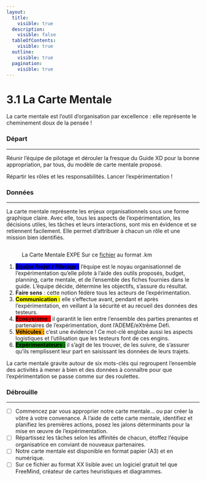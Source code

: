 ```yaml
---
layout:
  title:
    visible: true
  description:
    visible: false
  tableOfContents:
    visible: true
  outline:
    visible: true
  pagination:
    visible: true
---
```


# 3.1 La Carte Mentale

La carte mentale est l’outil d’organisation par excellence : elle représente le cheminement doux de la pensée !

### Départ

***

Réunir l’équipe de pilotage et dérouler la fresque du Guide XD pour la bonne appropriation, par tous, du modèle de carte mentale proposé.&#x20;

Répartir les rôles et les responsabilités. Lancer l’expérimentation !&#x20;

### Données

***

La carte mentale représente les enjeux organisationnels sous une forme graphique claire. Avec elle, tous les aspects de l’expérimentation, les décisions utiles, les tâches et leurs interactions, sont mis en évidence et se retiennent facilement. Elle permet d’attribuer à chacun un rôle et une mission bien identifiés.

<figure><img src="https://lh7-us.googleusercontent.com/UIMHyPgmS0s7qtFvd8-kOOxoeG9XMyS-nuPbiNhcQ3q7m7Z18p2H1VrrSG-wTL6j2Hat9_2eBVFNklHmvZezObE84Rh4zCnrCJy3TdfazXNO2_UZ61YxKlbueJERgTYs41sVtDQpJ0RRskx5yZkaOnI" alt=""><figcaption><p>La Carte Mentale EXPE Sur ce <a href="https://cloud.fabmob.io/s/AZBzBEXMTyFE7Jd">fichier</a> au format .km</p></figcaption></figure>

1. <mark style="background-color:blue;">**Équipe Projet / Pilotage :**</mark> l’équipe est le noyau organisationnel de l’expérimentation qu’elle pilote à l’aide des outils proposés, budget, planning, carte mentale, et de l’ensemble des fiches fournies dans le guide. L’équipe décide, détermine les objectifs, s’assure du résultat.  &#x20;
2. **Faire sens** : cette notion fédère tous les acteurs de l’expérimentation.&#x20;
3. <mark style="background-color:yellow;">**Communication :**</mark> elle s’effectue avant, pendant et après l’expérimentation, en veillant à la sécurité et au recueil des données des testeurs.  &#x20;
4. <mark style="background-color:red;">**Écosystème :**</mark> il garantit le lien entre l’ensemble des parties prenantes et partenaires de l’expérimentation, dont l’ADEME/eXtrême Défi.&#x20;
5. <mark style="background-color:orange;">**Véhicules :**</mark> c’est une évidence ! Ce mot-clé englobe aussi les aspects logistiques et l’utilisation que les testeurs font de ces engins.&#x20;
6. <mark style="background-color:green;">**Expérimentateurs :**</mark> il s’agit de les trouver, de les suivre, de s’assurer qu’ils remplissent leur part en saisissant les données de leurs trajets.

La carte mentale gravite autour de six mots-clés qui regroupent l’ensemble des activités à mener à bien et des données à connaître pour que l’expérimentation se passe comme sur des roulettes. &#x20;

### Débrouille

***

* [ ] Commencez par vous approprier notre carte mentale… ou par créer la vôtre à votre convenance.  À l’aide de cette carte mentale, identifiez et planifiez les premières actions, posez les jalons déterminants pour la mise en œuvre de l’expérimentation.
* [ ] Répartissez les tâches selon les affinités de chacun, étoffez l’équipe organisatrice en conviant de nouveaux partenaires.
* [ ] Notre carte mentale est disponible en format papier (A3) et en numérique.&#x20;
* [ ] Sur ce fichier au format XX lisible avec un logiciel gratuit tel que FreeMind, créateur de cartes heuristiques et diagrammes.
